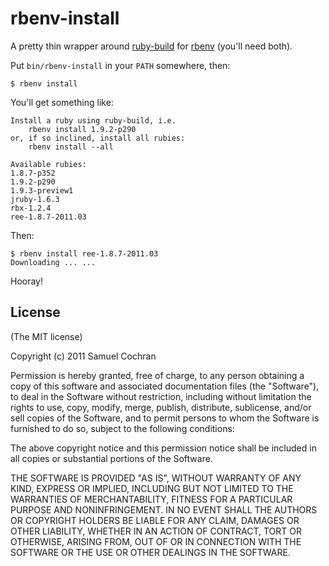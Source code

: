 # rbenv-install

A pretty thin wrapper around [ruby-build](https://github.com/sstephenson/ruby-build) for [rbenv](https://github.com/sstephenson/rbenv) (you'll need both).

Put `bin/rbenv-install` in your `PATH` somewhere, then:

    $ rbenv install

You'll get something like:

    Install a ruby using ruby-build, i.e.
        rbenv install 1.9.2-p290
    or, if so inclined, install all rubies:
        rbenv install --all

    Available rubies:
    1.8.7-p352
    1.9.2-p290
    1.9.3-preview1
    jruby-1.6.3
    rbx-1.2.4
    ree-1.8.7-2011.03

Then:

    $ rbenv install ree-1.8.7-2011.03
    Downloading ... ...

Hooray!

## License

(The MIT license)

Copyright (c) 2011 Samuel Cochran

Permission is hereby granted, free of charge, to any person obtaining
a copy of this software and associated documentation files (the
"Software"), to deal in the Software without restriction, including
without limitation the rights to use, copy, modify, merge, publish,
distribute, sublicense, and/or sell copies of the Software, and to
permit persons to whom the Software is furnished to do so, subject to
the following conditions:

The above copyright notice and this permission notice shall be
included in all copies or substantial portions of the Software.

THE SOFTWARE IS PROVIDED "AS IS", WITHOUT WARRANTY OF ANY KIND,
EXPRESS OR IMPLIED, INCLUDING BUT NOT LIMITED TO THE WARRANTIES OF
MERCHANTABILITY, FITNESS FOR A PARTICULAR PURPOSE AND
NONINFRINGEMENT. IN NO EVENT SHALL THE AUTHORS OR COPYRIGHT HOLDERS BE
LIABLE FOR ANY CLAIM, DAMAGES OR OTHER LIABILITY, WHETHER IN AN ACTION
OF CONTRACT, TORT OR OTHERWISE, ARISING FROM, OUT OF OR IN CONNECTION
WITH THE SOFTWARE OR THE USE OR OTHER DEALINGS IN THE SOFTWARE.

